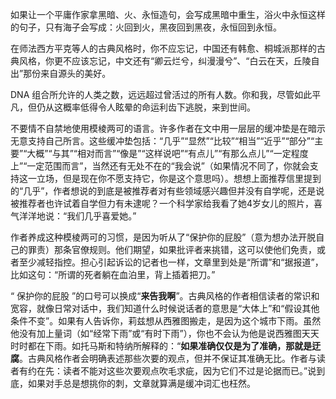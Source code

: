 如果让一个平庸作家拿黑暗、火、永恒造句，会写成黑暗中重生，浴火中永恒这样的句子，只有海子会写成：火回到火，黑夜回到黑夜，永恒回到永恒。

在师法西方平克等人的古典风格时，你不应忘记，中国还有韩愈、桐城派那样的古典风格，你更不应该忘记，中文还有“卿云烂兮，纠漫漫兮”、“白云在天，丘陵自出”那份来自源头的美好。 

DNA 组合所允许的人类之数，远远超过曾活过的所有人数。你和我，尽管如此平凡，但仍从这概率低得令人眩晕的命运利齿下逃脱，来到世间。

不要情不自禁地使用模棱两可的语言。许多作者在文中用一层层的缓冲垫是在暗示无意支持自己所言。这些缓冲垫包括：“几乎”“显然”“比较”“相当”“近乎”“部分”“主要”“大概”“与其”“相对而言”“像是”“这样说吧”“有点儿”“有那么点儿”“一定程度上”“一定范围而言”，当然还有无处不在的“我会说”（如果情况不同了，你就会支持这一立场，但是现在你不愿支持它，你是这个意思吗）。想想上面推荐信里提到的“几乎”，作者想说的到底是被推荐者对有些领域感兴趣但并没有自学呢，还是说被推荐者也许试着自学但力有未逮呢？一个科学家给我看了她4岁女儿的照片，喜气洋洋地说：“我们几乎喜爱她。”

作者养成这种模棱两可的习惯，是因为听从了“保护你的屁股”（意为想办法开脱自己的罪责）那条官僚规则。他们期望，如果批评者来挑错，这可以使他们免责，或者至少减轻指控。担心引起诉讼的记者也一样，文章里到处是“所谓”和“据报道”，比如这句：“所谓的死者躺在血泊里，背上插着把刀。”

“ 保护你的屁股 ”的口号可以换成“**来告我啊**”。古典风格的作者相信读者的常识和宽容，就像日常对话中，我们知道什么时候说话者的意思是“大体上”和“假设其他条件不变”。如果有人告诉你，莉兹想从西雅图搬走，是因为这个城市下雨。虽然他没有加上量词（如“经常下雨”或“有时下雨”），你也不会认为他是说西雅图天天时时都在下雨。如托马斯和特纳所解释的：“**如果准确仅仅是为了准确，那就是迂腐**。古典风格作者会明确表述那些次要的观点，但并不保证其准确无比。作者与读者有约在先：读者不能对这些次要观点吹毛求疵，因为它们不过是论据而已。”说到底，如果对手总是想挑你的刺，文章就算满是缓冲词汇也枉然。

